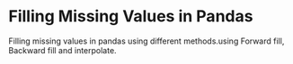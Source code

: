 
# Filling Missing Values in Pandas
Filling missing values in pandas using different methods.using Forward fill, Backward fill and interpolate.


